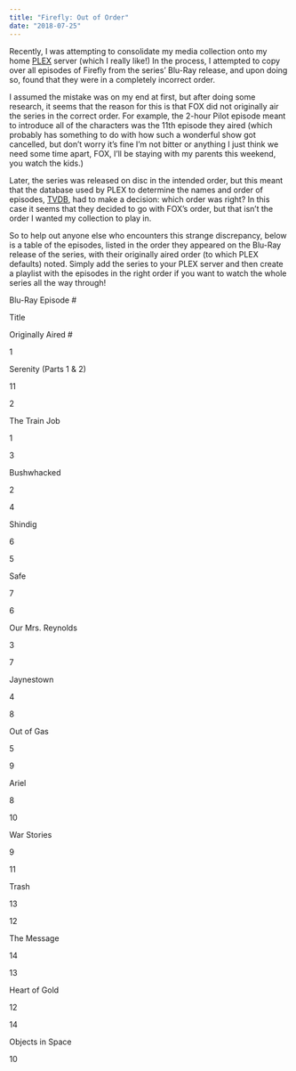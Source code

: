 ```yaml
---
title: "Firefly: Out of Order"
date: "2018-07-25"
---
```


Recently, I was attempting to consolidate my media collection onto my home [PLEX](https://www.plex.tv/) server (which I really like!) In the process, I attempted to copy over all episodes of Firefly from the series’ Blu-Ray release, and upon doing so, found that they were in a completely incorrect order.

I assumed the mistake was on my end at first, but after doing some research, it seems that the reason for this is that FOX did not originally air the series in the correct order. For example, the 2-hour Pilot episode meant to introduce all of the characters was the 11th episode they aired (which probably has something to do with how such a wonderful show got cancelled, but don’t worry it’s fine I’m not bitter or anything I just think we need some time apart, FOX, I’ll be staying with my parents this weekend, you watch the kids.)

Later, the series was released on disc in the intended order, but this meant that the database used by PLEX to determine the names and order of episodes, [TVDB](http://thetvdb.com/?tab=season&seriesid=78874&seasonid=15791&lid=7), had to make a decision: which order was right? In this case it seems that they decided to go with FOX’s order, but that isn’t the order I wanted my collection to play in.

So to help out anyone else who encounters this strange discrepancy, below is a table of the episodes, listed in the order they appeared on the Blu-Ray release of the series, with their originally aired order (to which PLEX defaults) noted. Simply add the series to your PLEX server and then create a playlist with the episodes in the right order if you want to watch the whole series all the way through!

Blu-Ray Episode #

Title

Originally Aired #

1

Serenity (Parts 1 & 2)

11

2

The Train Job

1

3

Bushwhacked

2

4

Shindig

6

5

Safe

7

6

Our Mrs. Reynolds

3

7

Jaynestown

4

8

Out of Gas

5

9

Ariel

8

10

War Stories

9

11

Trash

13

12

The Message

14

13

Heart of Gold

12

14

Objects in Space

10
